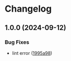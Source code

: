 # Changelog

## 1.0.0 (2024-09-12)


### Bug Fixes

* lint error ([1995a98](https://github.com/simpe00/asdf-copa/commit/1995a982c355350a8e9edc25bae501ec2c31df4f))
